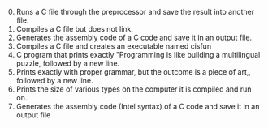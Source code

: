 0. Runs a C file through the preprocessor and save the result into another file.
1. Compiles a C file but does not link.
2. Generates the assembly code of a C code and save it in an output file.
3. Compiles a C file and creates an executable named cisfun
4. C program that prints exactly "Programming is like building a multilingual puzzle, followed by a new line.
5. Prints exactly with proper grammar, but the outcome is a piece of art,, followed by a new line.
6. Prints the size of various types on the computer it is compiled and run on.
7. Generates the assembly code (Intel syntax) of a C code and save it in an output file
